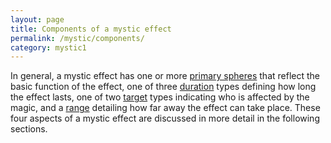 ```yaml
---
layout: page
title: Components of a mystic effect
permalink: /mystic/components/
category: mystic1
---
```

In general, a mystic effect has one or more [primary
spheres](/mystic/components/primary) that reflect the basic function of
the effect, one of three [duration](/mystic/components/duration) types
defining how long the effect lasts, one of two
[target](/mystic/components/target) types indicating who is affected by
the magic, and a [range](/mystic/components/range) detailing how far
away the effect can take place. These four aspects of a mystic effect
are discussed in more detail in the following sections.

